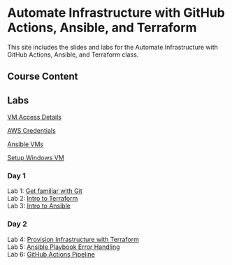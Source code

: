 # Automate Infrastructure with GitHub Actions, Ansible, and Terraform

This site includes the slides and labs for the Automate Infrastructure with GitHub Actions, Ansible, and Terraform class.


## Course Content   

## Labs   
[VM Access Details](VM_Access.md)

[AWS Credentials](AWSCredentials.md)

[Ansible VMs](AnsibleVMs.md)

[Setup Windows VM](labs/setup.md)

### Day 1   
Lab 1: [Get familiar with Git](labs/git)   
Lab 2: [Intro to Terraform](labs/tf-first-instance)   
Lab 3: [Intro to Ansible](labs/ansible-setup/)   

### Day 2   
Lab 4: [Provision Infrastructure with Terraform](labs/tf-multi-resource/)   
Lab 5: [Ansible Playbook Error Handling](labs/ansible-error-handling)   
Lab 6: [GitHub Actions Pipeline](labs/gh-actions)   

